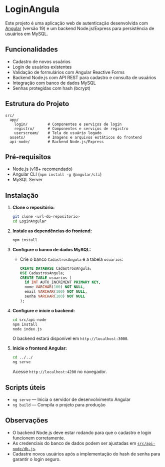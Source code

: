 # LoginAngula

Este projeto é uma aplicação web de autenticação desenvolvida com [Angular](https://angular.io/) (versão 19) e um backend Node.js/Express para persistência de usuários em MySQL.

## Funcionalidades

- Cadastro de novos usuários
- Login de usuários existentes
- Validação de formulários com Angular Reactive Forms
- Backend Node.js com API REST para cadastro e consulta de usuários
- Integração com banco de dados MySQL
- Senhas protegidas com hash (bcrypt)

## Estrutura do Projeto

```
src/
  app/
    login/         # Componentes e serviços de login
    registro/      # Componentes e serviços de registro
    userscream/    # Tela de usuário logado
  assets/          # Imagens e arquivos estáticos do frontend
  api-node/        # Backend Node.js/Express
```

## Pré-requisitos

- Node.js (v18+ recomendado)
- Angular CLI (`npm install -g @angular/cli`)
- MySQL Server

## Instalação

1. **Clone o repositório:**
   ```bash
   git clone <url-do-repositorio>
   cd LoginAngular
   ```

2. **Instale as dependências do frontend:**
   ```bash
   npm install
   ```

3. **Configure o banco de dados MySQL:**
   - Crie o banco `CadastrosAngula` e a tabela `usuarios`:
     ```sql
     CREATE DATABASE CadastrosAngula;
     USE CadastrosAngula;
     CREATE TABLE usuarios (
       id INT AUTO_INCREMENT PRIMARY KEY,
       nome VARCHAR(100) NOT NULL,
       email VARCHAR(100) NOT NULL,
       senha VARCHAR(100) NOT NULL
     );
     ```

4. **Configure e inicie o backend:**
   ```bash
   cd src/api-node
   npm install
   node index.js
   ```
   O backend estará disponível em `http://localhost:3000`.

5. **Inicie o frontend Angular:**
   ```bash
   cd ../../
   ng serve
   ```
   Acesse `http://localhost:4200` no navegador.


## Scripts úteis

- `ng serve` — Inicia o servidor de desenvolvimento Angular
- `ng build` — Compila o projeto para produção



## Observações

- O backend Node.js deve estar rodando para que o cadastro e login funcionem corretamente.
- As credenciais do banco de dados podem ser ajustadas em [`src/api-node/db.js`](src/api-node/db.js).
- Cadastre novos usuários após a implementação do hash de senha para garantir o login seguro.

